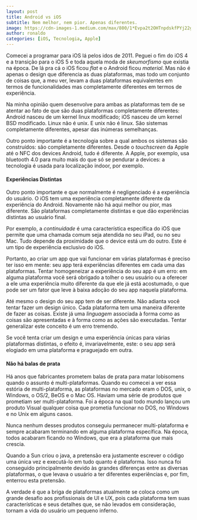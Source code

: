 ```yaml
---
layout: post
title: Android vs iOS
subtitle: Nem melhor, nem pior. Apenas diferentes.
image: https://cdn-images-1.medium.com/max/800/1*Evpa2t2OHTnpdskfPYj22g.jpeg
author: ronaldo
categories: [iOS, Tecnologia, Apple]
---
```


Comecei a programar para iOS lá pelos idos de 2011. Peguei o fim do
iOS 4 e a transição para o iOS 5 e toda aquela moda de *skeumorfismo*
que existia na época. De lá pra cá o iOS ficou *flat* e o Android
ficou *material*. Mas não é apenas o design que diferencia as duas
plataformas, mas todo um conjunto de coisas que, a meu ver, levam a
duas plataformas equivalentes em termos de funcionalidades mas
completamente diferentes em termos de experiência.

Na minha opinião quem desenvolve para ambas as plataformas tem de se
atentar ao fato de que são duas plataformas completamente diferentes:
Android nasceu de um kernel linux modificado; iOS nasceu de um kernel
BSD modificado. Linux não é unix. E unix não é linux. São sistemas
completamente diferentes, apesar das inúmeras semelhanças.

Outro ponto importante é a tecnologia sobre a qual ambos os sistemas
são construídos: são completamente diferentes. Desde o *touchscreen*
da Apple até o NFC dos devices Android, tudo é diferente. A Apple, por
exemplo, usa bluetooth 4.0 para muito mais do que só se pendurar a
devices: a tecnologia é usada para localização indoor, por exemplo.

#### Experiências Distintas

Outro ponto importante e que normalmente é negligenciado é a
experiência do usuário. O iOS tem uma experiência completamente
diferente da experiência do Android. Novamente não há aqui melhor ou
pior, mas diferente. São plataformas completamente distintas e que dão
experiências distintas ao usuário final.

Por exemplo, a *continuidade* é uma característica específica do iOS
que permite que uma chamada comum seja atendida no seu iPad, ou no seu
Mac.  Tudo depende da proximidade que o device está um do outro. Este
é um tipo de experiência exclusivo do iOS.

Portanto, ao criar um app que vai funcionar em várias plataformas é
preciso ter isso em mente: seu app terá experiências diferentes em
cada uma das plataformas. Tentar homogeneizar a experiência do seu app
é um erro: em alguma plataforma você será obrigado a tolher o seu
usuário ou a oferecer a ele uma experiência muito diferente da que ele
já está acostumado, o que pode ser um fator que leve à baixa adoção do
seu app naquela plataforma.

Até mesmo o design do seu app tem de ser diferente. Não adianta você
tentar fazer um design único. Cada plataforma tem uma maneira
diferente de fazer as coisas. Existe já uma *linguagem* associada à
forma como as coisas são apresentadas e à forma como as ações são
executadas. Tentar generalizar este conceito é um erro tremendo.

Se você tenta criar um design e uma experiência únicas para várias
plataformas distintas, o efeito é, invariavelmente, este: o seu app
será elogiado em uma plataforma e praguejado em outra.

#### Não há balas de prata

Há anos que fabricantes prometem balas de prata para matar lobisomens
quando o assunto é multi-plataformas. Quando eu comecei a ver essa
estória de multi-plataforma, as plataformas no mercado eram o DOS,
unix, o Windows, o OS/2, BeOS e o Mac OS. Haviam uma série de produtos
que prometiam ser multi-plataforma. Foi a época na qual todo mundo
lançou um produto Visual qualquer coisa que prometia funcionar no DOS,
no Windows e no Unix em alguns casos.

Nunca nenhum desses produtos conseguiu permanecer multi-plataforma e
sempre acabaram terminando em alguma plataforma específica. Na época,
todos acabaram ficando no Windows, que era a plataforma que mais
crescia.

Quando a Sun criou o java, a pretensão era justamente escrever o
código uma única vez e executá-lo em tudo quanto é plataforma. Isso
nunca foi conseguido principalmente devido às grandes diferenças entre
as diversas plataformas, o que levava o usuário a ter diferentes
experiências e, por fim, enterrou esta pretensão.

A verdade é que a briga de plataformas atualmente se coloca como um
grande desafio aos profissionais de UI e UX, pois cada plataforma tem
suas características e seus detalhes que, se não levados em
consideração, tornam a vida do usuário um pequeno inferno.
